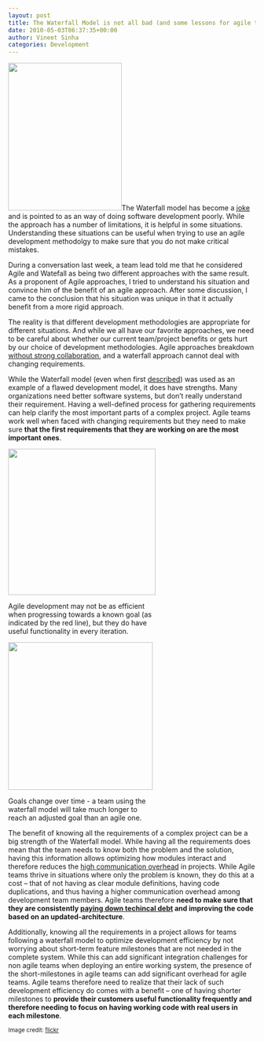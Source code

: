 ```yaml
---
layout: post
title: The Waterfall Model is not all bad (and some lessons for agile teams)
date: 2010-05-03T06:37:35+00:00
author: Vineet Sinha
categories: Development
---
```

[<img class="alignright size-medium wp-image-57" title="real_waterfall" src="{{site.baseurl}}/assets/uploads/2010/04/real_waterfall-231x300.jpg" alt="" width="231" height="300" srcset="{{site.baseurl}}/assets/uploads/2010/04/real_waterfall-231x300.jpg 231w, {{site.baseurl}}/assets/uploads/2010/04/real_waterfall.jpg 385w" sizes="(max-width: 231px) 100vw, 231px" />]({{site.baseurl}}/assets/uploads/2010/04/real_waterfall.jpg)The Waterfall model has become a [joke](http://www.waterfall2006.com/) and is pointed to as an way of doing software development poorly. While the approach has a number of limitations, it is helpful in some situations. Understanding these situations can be useful when trying to use an agile development methodolgy to make sure that you do not make critical mistakes.

During a conversation last week, a team lead told me that he considered Agile and Watefall as being two different approaches with the same result. As a proponent of Agile approaches, I tried to understand his situation and convince him of the benefit of an agile approach. After some discussion, I came to the conclusion that his situation was unique in that it actually benefit from a more rigid approach.

<!--more-->

The reality is that different development methodologies are appropriate for different situations. And while we all have our favorite approaches, we need to be careful about whether our current team/project benefits or gets hurt by our choice of development methodologies. Agile approaches breakdown [without strong collaboration](http://blog.architexa.com/2010/04/developer-responsibility-in-agile-teams/), and a waterfall approach cannot deal with changing requirements.

While the Waterfall model (even when first [described](http://en.wikipedia.org/wiki/Waterfall_model#cite_ref-0)) was used as an example of a flawed development model, it does have strengths. Many organizations need better software systems, but don&#8217;t really understand their requirement. Having a well-defined process for gathering requirements can help clarify the most important parts of a complex project. Agile teams work well when faced with changing requirements but they need to make sure **that the first requirements that they are working on are the most important ones**.

<div id="attachment_55" style="width: 310px" class="wp-caption alignright">
  <a href="{{site.baseurl}}/assets/uploads/2010/04/waterfall1.png"><img class="size-medium wp-image-55" title="waterfall1" src="{{site.baseurl}}/assets/uploads/2010/04/waterfall1-300x297.png" alt="" width="300" height="297" srcset="{{site.baseurl}}/assets/uploads/2010/04/waterfall1-300x297.png 300w, {{site.baseurl}}/assets/uploads/2010/04/waterfall1-150x150.png 150w, {{site.baseurl}}/assets/uploads/2010/04/waterfall1.png 363w" sizes="(max-width: 300px) 100vw, 300px" /></a>

  <p class="wp-caption-text">
    Agile development may not be as efficient when progressing towards a known goal (as indicated by the red line), but they do have useful functionality in every iteration.
  </p>
</div>

<div id="attachment_56" style="width: 304px" class="wp-caption alignright">
  <a href="{{site.baseurl}}/assets/uploads/2010/04/waterfall2.png"><img class="size-medium wp-image-56 " title="waterfall2" src="{{site.baseurl}}/assets/uploads/2010/04/waterfall2-294x300.png" alt="" width="294" height="300" srcset="{{site.baseurl}}/assets/uploads/2010/04/waterfall2-294x300.png 294w, {{site.baseurl}}/assets/uploads/2010/04/waterfall2.png 363w" sizes="(max-width: 294px) 100vw, 294px" /></a>

  <p class="wp-caption-text">
    Goals change over time - a team using the waterfall model will take much longer to reach an adjusted goal than an agile one.
  </p>
</div>

The benefit of knowing all the requirements of a complex project can be a big strength of the Waterfall model. While having all the requirements does mean that the team needs to know both the problem and the solution, having this information allows optimizing how modules interact and therefore reduces the [high communication overhead](http://en.wikipedia.org/wiki/The_Mythical_Man-Month) in projects. While Agile teams thrive in situations where only the problem is known, they do this at a cost &#8211; that of not having as clear module definitions, having code duplications, and thus having a higher communication overhead among development team members. Agile teams therefore **need to make sure that they are consistently [paying down techincal debt](http://www.codinghorror.com/blog/2009/02/paying-down-your-technical-debt.html) and improving the code based on an updated-architecture**.

Additionally, knowing all the requirements in a project allows for teams following a waterfall model to optimize development efficiency by not worrying about short-term feature milestones that are not needed in the complete system. While this can add significant integration challenges for non agile teams when deploying an entire working system, the presence of the short-milestones in agile teams can add significant overhead for agile teams. Agile teams therefore need to realize that their lack of such development efficiency do comes with a benefit &#8211; one of having shorter milestones to **provide their customers useful functionality frequently and therefore needing to focus on having working code with real users in each milestone**.

<small>Image credit: <a href="http://www.flickr.com/photos/hamed/462658709/" target="_blank">flickr</a></small>

<div style="clear:both;">
  &nbsp;
</div>
